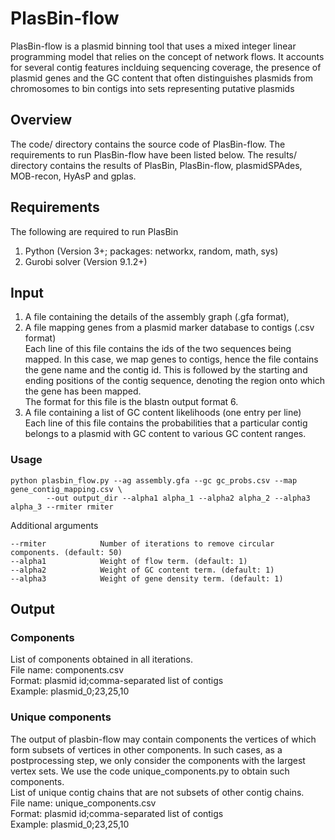 # PlasBin-flow
PlasBin-flow is a plasmid binning tool that uses a mixed integer linear programming model that relies on the concept of network flows. It accounts for several contig features inclduing sequencing coverage, the presence of plasmid genes and the GC content that often distinguishes plasmids from chromosomes to bin contigs into sets representing putative plasmids

## Overview
The code/ directory contains the source code of PlasBin-flow. The requirements to run PlasBin-flow have been listed below. The results/ directory contains the results of PlasBin, PlasBin-flow, plasmidSPAdes, MOB-recon, HyAsP and gplas.

## Requirements
The following are required to run PlasBin
1. Python (Version 3+; packages: networkx, random, math, sys)
2. Gurobi solver (Version 9.1.2+)

## Input
1. A file containing the details of the assembly graph (.gfa format), 
2. A file mapping genes from a plasmid marker database to contigs (.csv format)<br/>
Each line of this file contains the ids of the two sequences being mapped. In this case, we map genes to contigs, hence the file contains the gene name and the contig id. This is followed by the starting and ending positions of the contig sequence, denoting the region onto which the gene has been mapped.<br/>
The format for this file is the blastn output format 6. <br/>
3. A file containing a list of GC content likelihoods (one entry per line)<br/>
Each line of this file contains the probabilities that a particular contig belongs to a plasmid with GC content to various GC content ranges.

### Usage
```
python plasbin_flow.py --ag assembly.gfa --gc gc_probs.csv --map gene_contig_mapping.csv \
		--out output_dir --alpha1 alpha_1 --alpha2 alpha_2 --alpha3 alpha_3 --rmiter rmiter
```
Additional arguments
```
--rmiter			Number of iterations to remove circular components. (default: 50)
--alpha1			Weight of flow term. (default: 1)                              
--alpha2			Weight of GC content term. (default: 1)
--alpha3			Weight of gene density term. (default: 1)
```

## Output
### Components
List of components obtained in all iterations. </br>
File name: components.csv<br/>
Format: plasmid id;comma-separated list of contigs<br/>
Example: plasmid_0;23,25,10<br/>


### Unique components
The output of plasbin-flow may contain components the vertices of which form subsets of vertices in other components. In such cases, as a postprocessing step, we only consider the components with the largest vertex sets. We use the code unique_components.py to obtain such components. </br>
List of unique contig chains that are not subsets of other contig chains. </br>
File name: unique_components.csv<br/>
Format: plasmid id;comma-separated list of contigs<br/>
Example: plasmid_0;23,25,10<br/>
